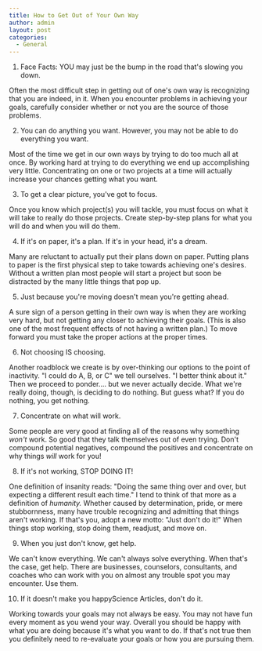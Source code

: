 ```yaml
---
title: How to Get Out of Your Own Way
author: admin
layout: post
categories:
  - General
---
```

1. Face Facts: YOU may just be the bump in the road that's slowing you down.

Often the most difficult step in getting out of one's own way is recognizing that you are indeed, in it. When you encounter problems in achieving your goals, carefully consider whether or not you are the source of those problems.

2. You can do anything you want. However, you may not be able to do everything you want.

Most of the time we get in our own ways by trying to do too much all at once. By working hard at trying to do everything we end up accomplishing very little. Concentrating on one or two projects at a time will actually increase your chances getting what you want.

3. To get a clear picture, you've got to focus.

Once you know which project(s) you will tackle, you must focus on what it will take to really do those projects. Create step-by-step plans for what you will do and when you will do them.

4. If it's on paper, it's a plan. If it's in your head, it's a dream.

Many are reluctant to actually put their plans down on paper. Putting plans to paper is the first physical step to take towards achieving one's desires. Without a written plan most people will start a project but soon be distracted by the many little things that pop up.

5. Just because you're moving doesn't mean you're getting ahead.

A sure sign of a person getting in their own way is when they are working very hard, but not getting any closer to achieving their goals. (This is also one of the most frequent effects of not having a written plan.) To move forward you must take the proper actions at the proper times.

6. Not choosing IS choosing.

Another roadblock we create is by over-thinking our options to the point of inactivity. "I could do A, B, or C" we tell ourselves. "I better think about it." Then we proceed to ponder.... but we never actually decide. What we're really doing, though, is deciding to do nothing. But guess what? If you do nothing, you get nothing.

7. Concentrate on what will work.

Some people are very good at finding all of the reasons why something *won't* work. So good that they talk themselves out of even trying. Don't compound potential negatives, compound the positives and concentrate on why things *will* work for you!

8. If it's not working, STOP DOING IT!

One definition of insanity reads: "Doing the same thing over and over, but expecting a different result each time." I tend to think of that more as a definition of *humanity.* Whether caused by determination, pride, or mere stubbornness, many have trouble recognizing and admitting that things aren't working. If that's you, adopt a new motto: "Just don't do it!" When things stop working, stop doing them, readjust, and move on.

9. When you just don't know, get help.

We can't know everything. We can't always solve everything. When that's the case, get help. There are businesses, counselors, consultants, and coaches who can work with you on almost any trouble spot you may encounter. Use them.

10. If it doesn't make you happyScience Articles, don't do it.

Working towards your goals may not always be easy. You may not have fun every moment as you wend your way. Overall you should be happy with what you are doing because it's what you want to do. If that's not true then you definitely need to re-evaluate your goals or how you are pursuing them.
